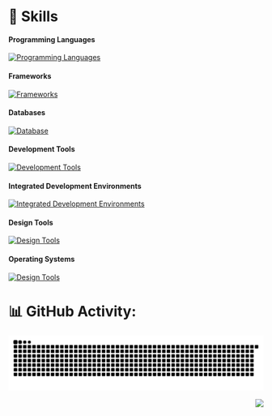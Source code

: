 
# 🚀 Skills 
#### Programming Languages
[![Programming Languages](https://skillicons.dev/icons?i=java,c,cpp,javascript,typescript,cs)](https://skillicons.dev)

#### Frameworks
[![Frameworks](https://skillicons.dev/icons?i=angular,spring,nodejs)](https://skillicons.dev)

#### Databases
[![Database](https://skillicons.dev/icons?i=mysql,sqlite,mongodb)](https://skillicons.dev)

#### Development Tools
[![Development Tools](https://skillicons.dev/icons?i=git,github,gradle,npm,postman)](https://skillicons.dev)

#### Integrated Development Environments
[![Integrated Development Environments](https://skillicons.dev/icons?i=androidstudio,idea,vscode,webstorm,rider)](https://skillicons.dev)

#### Design Tools
[![Design Tools](https://skillicons.dev/icons?i=figma)](https://skillicons.dev)

#### Operating Systems
[![Design Tools](https://skillicons.dev/icons?i=linux,windows)](https://skillicons.dev)

# 📊 GitHub Activity:
<picture>
  <source media="(prefers-color-scheme: dark)" srcset="assets/github-snake-dark.svg" />
  <source media="(prefers-color-scheme: light)" srcset="assets/github-snake-light.svg" />
  <img alt="github-snake" src="assets/github-snake-dark.svg" />
</picture>

<p align="right">
    <img src="https://visitcount.itsvg.in/api?id=rivacortez&label=Profile%20Views&pretty=true&color=blue">
</p>

